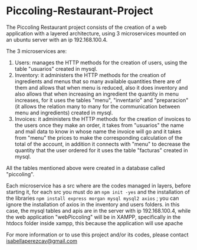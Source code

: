# Piccoling-Restaurant-Project
The Piccoling Restaurant project consists of the creation of a web application with a layered architecture, using 3 microservices mounted on an ubuntu server with an ip 192.168.100.4.

The 3 microservices are:
1. Users: manages the HTTP methods for the creation of users, using the table "usuarios" created in mysql.
2. Inventory: it administers the HTTP methods for the creation of ingredients and menus that so many available quantities there are of them and allows that when menu is reduced, also it does inventory and also allows that when increasing an ingredient the quantity in menu increases, for it uses the tables "menu", "inventario" and "preparacion" (it allows the relation many to many for the communication between menu and ingredients) created in mysql.
3. Invoices: it administers the HTTP methods for the creation of invoices to the users once they make an order, it takes from "usuarios" the name and mail data to know in whose name the invoice will go and it takes from "menu" the prices to make the corresponding calculation of the total of the account, in addition it connects with "menu" to decrease the quantity that the user ordered for it uses the table "facturas" created in mysql.

All the tables mentioned above were created in a database called "piccoling".

Each microservice has a src where are the codes managed in layers, before starting it, for each src you must do an ```npm init -yes``` and the installation of the libraries ```npm install express morgan mysql mysql2 axios``` ; you can ignore the installation of axios in the inventory and users folders.
in this case, the mysql tables and apis are in the server with ip 192.168.100.4, while the web application "webPiccoling" will be in XAMPP, specifically in the htdocs folder inside xampp, this because the application will use apache


For more information or to use this project and/or its codes, please contact isabellaperezcav@gmail.com
